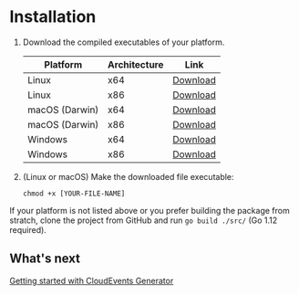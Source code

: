 # Installation

1. Download the compiled executables of your platform.

    | Platform     | Architecture | Link     | 
    |--------------|--------------|----------|
    | Linux | x64 | [Download](https://github.com/michaelawyu/cloudevents-generator/raw/master/bin/cloudevents-generator-linux-amd64) |
    | Linux | x86 | [Download](https://github.com/michaelawyu/cloudevents-generator/raw/master/bin/cloudevents-generator-linux-386) |
    | macOS (Darwin) | x64 | [Download](https://github.com/michaelawyu/cloudevents-generator/raw/master/bin/cloudevents-generator-darwin-amd64) |
    | macOS (Darwin) | x86 | [Download](https://github.com/michaelawyu/cloudevents-generator/raw/master/bin/cloudevents-generator-darwin-386) |
    | Windows | x64 | [Download](https://github.com/michaelawyu/cloudevents-generator/raw/master/bin/cloudevents-generator-windows-amd64) |
    | Windows | x86 | [Download](https://github.com/michaelawyu/cloudevents-generator/raw/master/bin/cloudevents-generator-windows-amd64) |

2. (Linux or macOS) Make the downloaded file executable:

    ```
    chmod +x [YOUR-FILE-NAME]
    ```

If your platform is not listed above or you prefer building the package from
stratch, clone the project from GitHub and run `go build ./src/` (Go 1.12 required).

## What's next

[Getting started with CloudEvents Generator](/cloudevents-generator/getting_started)